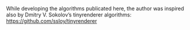 While developing the algorithms publicated here, the author was inspired also by Dmitry V. Sokolov’s tinyrenderer algorithms: https://github.com/ssloy/tinyrenderer
